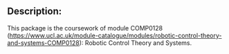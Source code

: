 ## Description: 
This package is the coursework of module COMP0128 (https://www.ucl.ac.uk/module-catalogue/modules/robotic-control-theory-and-systems-COMP0128): Robotic Control Theory and Systems.
